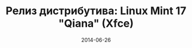 ---
layout: post
title: "Релиз дистрибутива: Linux Mint 17 \"Qiana\" (Xfce)"
date: 2014-06-26   
---